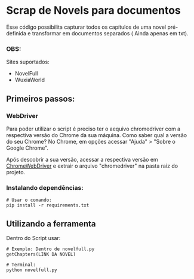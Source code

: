 # Scrap de Novels para documentos
Esse código possibilita capturar todos os capítulos de uma novel pré-definida e transformar em documentos separados ( Ainda apenas em txt).

### OBS:
Sites suportados:

* NovelFull
* WuxiaWorld



## Primeiros passos:


### WebDriver


Para poder utilizar o script é preciso ter o aequivo chromedriver com a respectiva versão do Chrome da sua máquina. Como saber qual a versão do seu Chrome? No Chrome, em opções acessar "Ajuda" > "Sobre o Google Chrome".

Após descobrir a sua versão, acessar a respectiva versão em [ChromeWebDriver](https://chromedriver.storage.googleapis.com/index.html) e extrair o arquivo "chromedriver" na pasta raiz do projeto.



### Instalando dependências:


```
# Usar o comando:
pip install -r requirements.txt 
```


## Utilizando a ferramenta


Dentro do Script usar:
```
# Exemplo: Dentro de novelfull.py
getChapters(LINK DA NOVEL)

# Terminal:
python novelfull.py
```

